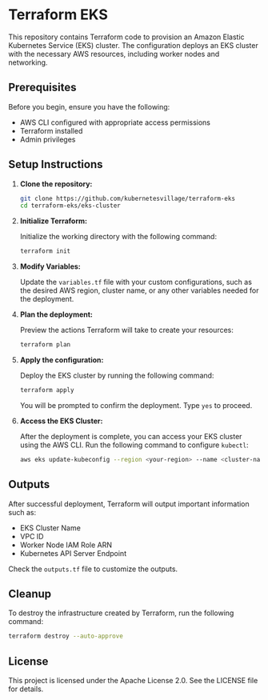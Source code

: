 # Terraform EKS

This repository contains Terraform code to provision an Amazon Elastic Kubernetes Service (EKS) cluster. The configuration deploys an EKS cluster with the necessary AWS resources, including worker nodes and networking.

## Prerequisites

Before you begin, ensure you have the following:

- AWS CLI configured with appropriate access permissions
- Terraform installed 
- Admin privileges

## Setup Instructions

1. **Clone the repository:**

    ```bash
    git clone https://github.com/kubernetesvillage/terraform-eks
    cd terraform-eks/eks-cluster
    ```

2. **Initialize Terraform:**

    Initialize the working directory with the following command:

    ```bash
    terraform init
    ```

3. **Modify Variables:**

    Update the `variables.tf` file with your custom configurations, such as the desired AWS region, cluster name, or any other variables needed for the deployment.

4. **Plan the deployment:**

    Preview the actions Terraform will take to create your resources:

    ```bash
    terraform plan
    ```

5. **Apply the configuration:**

    Deploy the EKS cluster by running the following command:

    ```bash
    terraform apply
    ```

    You will be prompted to confirm the deployment. Type `yes` to proceed.

6. **Access the EKS Cluster:**

    After the deployment is complete, you can access your EKS cluster using the AWS CLI. Run the following command to configure `kubectl`:

    ```bash
    aws eks update-kubeconfig --region <your-region> --name <cluster-name>
    ```

## Outputs

After successful deployment, Terraform will output important information such as:

- EKS Cluster Name
- VPC ID
- Worker Node IAM Role ARN
- Kubernetes API Server Endpoint

Check the `outputs.tf` file to customize the outputs.

## Cleanup

To destroy the infrastructure created by Terraform, run the following command:

```bash
terraform destroy --auto-approve
```

## License

This project is licensed under the Apache License 2.0. See the LICENSE file for details.

